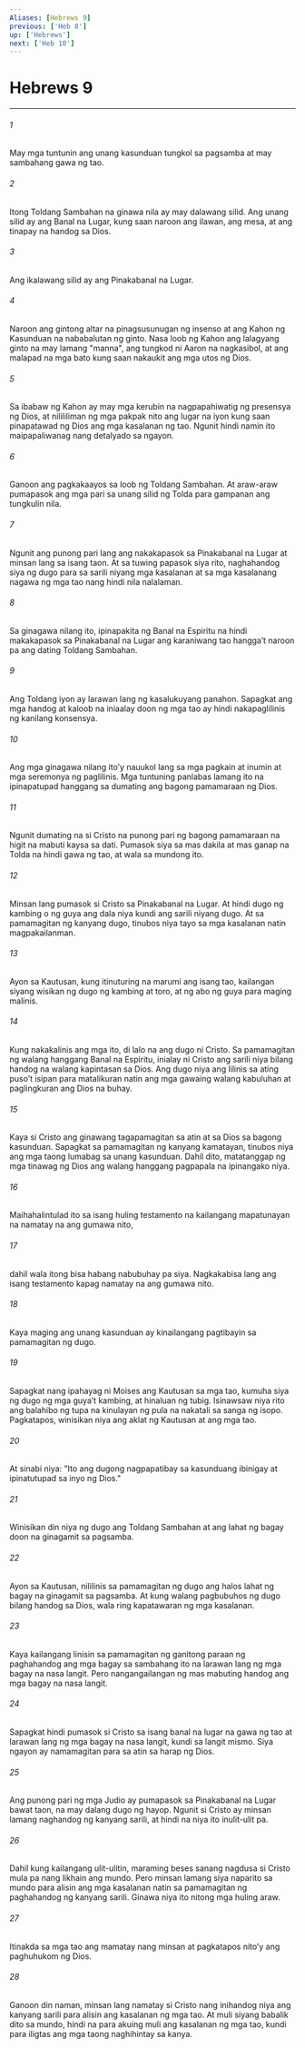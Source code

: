 ```yaml
---
Aliases: [Hebrews 9]
previous: ['Heb 8']
up: ['Hebrews']
next: ['Heb 10']
---
```

# Hebrews 9

***


###### 1 


May mga tuntunin ang unang kasunduan tungkol sa pagsamba at may sambahang gawa ng tao. 


###### 2 


Itong Toldang Sambahan na ginawa nila ay may dalawang silid. Ang unang silid ay ang Banal na Lugar, kung saan naroon ang ilawan, ang mesa, at ang tinapay na handog sa Dios. 


###### 3 


Ang ikalawang silid ay ang Pinakabanal na Lugar. 


###### 4 


Naroon ang gintong altar na pinagsusunugan ng insenso at ang Kahon ng Kasunduan na nababalutan ng ginto. Nasa loob ng Kahon ang lalagyang ginto na may lamang "manna", ang tungkod ni Aaron na nagkasibol, at ang malapad na mga bato kung saan nakaukit ang mga utos ng Dios. 


###### 5 


Sa ibabaw ng Kahon ay may mga kerubin na nagpapahiwatig ng presensya ng Dios, at nilililiman ng mga pakpak nito ang lugar na iyon kung saan pinapatawad ng Dios ang mga kasalanan ng tao. Ngunit hindi namin ito maipapaliwanag nang detalyado sa ngayon. 


###### 6 


Ganoon ang pagkakaayos sa loob ng Toldang Sambahan. At araw-araw pumapasok ang mga pari sa unang silid ng Tolda para gampanan ang tungkulin nila. 


###### 7 


Ngunit ang punong pari lang ang nakakapasok sa Pinakabanal na Lugar at minsan lang sa isang taon. At sa tuwing papasok siya rito, naghahandog siya ng dugo para sa sarili niyang mga kasalanan at sa mga kasalanang nagawa ng mga tao nang hindi nila nalalaman. 


###### 8 


Sa ginagawa nilang ito, ipinapakita ng Banal na Espiritu na hindi makakapasok sa Pinakabanal na Lugar ang karaniwang tao hanggaʼt naroon pa ang dating Toldang Sambahan. 


###### 9 


Ang Toldang iyon ay larawan lang ng kasalukuyang panahon. Sapagkat ang mga handog at kaloob na iniaalay doon ng mga tao ay hindi nakapaglilinis ng kanilang konsensya. 


###### 10 


Ang mga ginagawa nilang itoʼy nauukol lang sa mga pagkain at inumin at mga seremonya ng paglilinis. Mga tuntuning panlabas lamang ito na ipinapatupad hanggang sa dumating ang bagong pamamaraan ng Dios. 


###### 11 


Ngunit dumating na si Cristo na punong pari ng bagong pamamaraan na higit na mabuti kaysa sa dati. Pumasok siya sa mas dakila at mas ganap na Tolda na hindi gawa ng tao, at wala sa mundong ito. 


###### 12 


Minsan lang pumasok si Cristo sa Pinakabanal na Lugar. At hindi dugo ng kambing o ng guya ang dala niya kundi ang sarili niyang dugo. At sa pamamagitan ng kanyang dugo, tinubos niya tayo sa mga kasalanan natin magpakailanman. 


###### 13 


Ayon sa Kautusan, kung itinuturing na marumi ang isang tao, kailangan siyang wisikan ng dugo ng kambing at toro, at ng abo ng guya para maging malinis. 


###### 14 


Kung nakakalinis ang mga ito, di lalo na ang dugo ni Cristo. Sa pamamagitan ng walang hanggang Banal na Espiritu, inialay ni Cristo ang sarili niya bilang handog na walang kapintasan sa Dios. Ang dugo niya ang lilinis sa ating pusoʼt isipan para matalikuran natin ang mga gawaing walang kabuluhan at paglingkuran ang Dios na buhay. 


###### 15 


Kaya si Cristo ang ginawang tagapamagitan sa atin at sa Dios sa bagong kasunduan. Sapagkat sa pamamagitan ng kanyang kamatayan, tinubos niya ang mga taong lumabag sa unang kasunduan. Dahil dito, matatanggap ng mga tinawag ng Dios ang walang hanggang pagpapala na ipinangako niya. 


###### 16 


Maihahalintulad ito sa isang huling testamento na kailangang mapatunayan na namatay na ang gumawa nito, 


###### 17 


dahil wala itong bisa habang nabubuhay pa siya. Nagkakabisa lang ang isang testamento kapag namatay na ang gumawa nito. 


###### 18 


Kaya maging ang unang kasunduan ay kinailangang pagtibayin sa pamamagitan ng dugo. 


###### 19 


Sapagkat nang ipahayag ni Moises ang Kautusan sa mga tao, kumuha siya ng dugo ng mga guyaʼt kambing, at hinaluan ng tubig. Isinawsaw niya rito ang balahibo ng tupa na kinulayan ng pula na nakatali sa sanga ng isopo. Pagkatapos, winisikan niya ang aklat ng Kautusan at ang mga tao. 


###### 20 


At sinabi niya: "Ito ang dugong nagpapatibay sa kasunduang ibinigay at ipinatutupad sa inyo ng Dios." 


###### 21 


Winisikan din niya ng dugo ang Toldang Sambahan at ang lahat ng bagay doon na ginagamit sa pagsamba. 


###### 22 


Ayon sa Kautusan, nililinis sa pamamagitan ng dugo ang halos lahat ng bagay na ginagamit sa pagsamba. At kung walang pagbubuhos ng dugo bilang handog sa Dios, wala ring kapatawaran ng mga kasalanan. 


###### 23 


Kaya kailangang linisin sa pamamagitan ng ganitong paraan ng paghahandog ang mga bagay sa sambahang ito na larawan lang ng mga bagay na nasa langit. Pero nangangailangan ng mas mabuting handog ang mga bagay na nasa langit. 


###### 24 


Sapagkat hindi pumasok si Cristo sa isang banal na lugar na gawa ng tao at larawan lang ng mga bagay na nasa langit, kundi sa langit mismo. Siya ngayon ay namamagitan para sa atin sa harap ng Dios. 


###### 25 


Ang punong pari ng mga Judio ay pumapasok sa Pinakabanal na Lugar bawat taon, na may dalang dugo ng hayop. Ngunit si Cristo ay minsan lamang naghandog ng kanyang sarili, at hindi na niya ito inulit-ulit pa. 


###### 26 


Dahil kung kailangang ulit-ulitin, maraming beses sanang nagdusa si Cristo mula pa nang likhain ang mundo. Pero minsan lamang siya naparito sa mundo para alisin ang mga kasalanan natin sa pamamagitan ng paghahandog ng kanyang sarili. Ginawa niya ito nitong mga huling araw. 


###### 27 


Itinakda sa mga tao ang mamatay nang minsan at pagkatapos nitoʼy ang paghuhukom ng Dios. 


###### 28 


Ganoon din naman, minsan lang namatay si Cristo nang inihandog niya ang kanyang sarili para alisin ang kasalanan ng mga tao. At muli siyang babalik dito sa mundo, hindi na para akuing muli ang kasalanan ng mga tao, kundi para iligtas ang mga taong naghihintay sa kanya.
